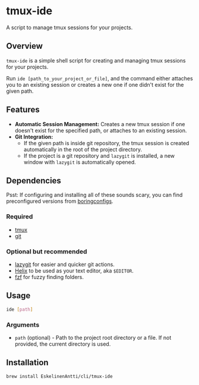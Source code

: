 # tmux-ide

A script to manage tmux sessions for your projects.

## Overview

`tmux-ide` is a simple shell script for creating and managing tmux sessions for your projects.

Run `ide [path_to_your_project_or_file]`, and the command either attaches you to an existing session or creates a new one if one didn't exist for the given path.

## Features

- **Automatic Session Management:** Creates a new tmux session if one doesn't exist for the specified path, or attaches to an existing session.
- **Git Integration:**
  - If the given path is inside git repository, the tmux session is created automatically in the root of the project directory.
  - If the project is a git repository and `lazygit` is installed, a new window with `lazygit` is automatically opened.

## Dependencies

Psst: If configuring and installing all of these sounds scary, you can find preconfigured versions from [boringconfigs](https://github.com/boringconfigs/).

### Required
- [tmux](https://github.com/tmux/tmux)
- [git](https://git-scm.com/)

### Optional but recommended
- [lazygit](https://github.com/jesseduffield/lazygit) for easier and quicker git actions.
- [Helix](https://helix-editor.com/) to be used as your text editor, aka `$EDITOR`.
- [fzf](https://github.com/junegunn/fzf) for fuzzy finding folders.

## Usage

```bash
ide [path]
```

### Arguments

- `path` (optional) - Path to the project root directory or a file. If not provided, the current directory is used.

## Installation

```bash
brew install EskelinenAntti/cli/tmux-ide
```
